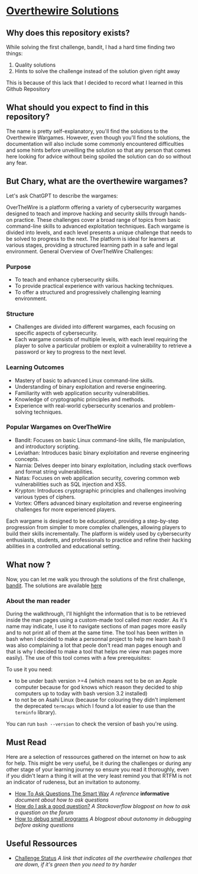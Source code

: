 # [Overthewire Solutions](https://overthewire.org/wargames/)

## Why does this repository exists?

While solving the first challenge, bandit, I had a hard time finding two things:

1.	Quality solutions
2.	Hints to solve the challenge instead of the solution given right away

This is because of this lack that I decided to record what I learned in this Github Repository

## What should you expect to find in this repository?

The name is pretty self-explanatory, you'll find the solutions to the Overthewire Wargames.
However, even though you'll find the solutions, the documentation will also include some commonly 
encountered difficulties and some hints before unveilling the solution so that any person that comes 
here looking for advice without being spoiled the solution can do so without any fear.

## But Chary, what are the overthewire wargames?

Let's ask ChatGPT to describe the wargames:

OverTheWire is a platform offering a variety of cybersecurity wargames designed to teach and improve hacking and security skills through hands-on practice. These challenges cover a broad range of topics from basic command-line skills to advanced exploitation techniques. Each wargame is divided into levels, and each level presents a unique challenge that needs to be solved to progress to the next. The platform is ideal for learners at various stages, providing a structured learning path in a safe and legal environment.
General Overview of OverTheWire Challenges:

### Purpose
-	To teach and enhance cybersecurity skills.
-	To provide practical experience with various hacking techniques.
-	To offer a structured and progressively challenging learning environment.

### Structure
-	Challenges are divided into different wargames, each focusing on specific aspects of cybersecurity.
-	Each wargame consists of multiple levels, with each level requiring the player to solve a particular problem or exploit a vulnerability to retrieve a password or key to progress to the next level.

### Learning Outcomes
-	Mastery of basic to advanced Linux command-line skills.
-	Understanding of binary exploitation and reverse engineering.
-	Familiarity with web application security vulnerabilities.
-	Knowledge of cryptographic principles and methods.
-	Experience with real-world cybersecurity scenarios and problem-solving techniques.

### Popular Wargames on OverTheWire
-	Bandit: Focuses on basic Linux command-line skills, file manipulation, and introductory scripting.
-	Leviathan: Introduces basic binary exploitation and reverse engineering concepts.
-	Narnia: Delves deeper into binary exploitation, including stack overflows and format string vulnerabilities.
-	Natas: Focuses on web application security, covering common web vulnerabilities such as SQL injection and XSS.
-	Krypton: Introduces cryptographic principles and challenges involving various types of ciphers.
-	Vortex: Offers advanced binary exploitation and reverse engineering challenges for more experienced players.

Each wargame is designed to be educational, providing a step-by-step progression from simpler to more complex challenges, allowing players to build their skills incrementally. The platform is widely used by cybersecurity enthusiasts, students, and professionals to practice and refine their hacking abilities in a controlled and educational setting.


## What now ?

Now, you can let me walk you through the solutions of the first challenge, [bandit](https://overthewire.org/wargames/bandit/).
The solutions are available [here](/bandit/README.md)

### About the man reader

During the walkthrough, I'll highlight the information that is to be retrieved inside the man pages using a custom-made tool called *man reader*. As it's name may indicate, I use it to navigate sections of man pages more easily and to not print all of them at the same time. The tool has been written in bash when I decided to make a personnal project to help me learn bash (I was also complaining a lot that peole don't read man pages enough and that is why I decided to make a tool that helps me view man pages more easily). The use of this tool comes with a few prerequisites:

To use it you need:
-	to be under bash version >=4 (which means not to be on an Apple computer because for god knows which reason they decided to ship computers up to today with bash version 3.2 installed)
-	to not be on Asahi Linux (because for colouring they didn't implement the deprecated `termcaps` which I found a lot easier to use than the `terminfo` library).

You can run `bash --version` to check  the version of bash you're using.

## Must Read

Here are a selection of ressources gathered on the internet on how to ask for help. This might be very useful, be it during the challenges or during any other stage of your learning journey so ensure you read it thoroughly, even if you didn't learn a thing it will at the very least remind you that RTFM is not an indicator of rudeness, but an invitation to autonomy.

- [How To Ask Questions The Smart Way](http://catb.org/~esr/faqs/smart-questions.html) *A reference* **informative** *document about how to ask questions*
- [How do I ask a good question?](https://stackoverflow.com/help/how-to-ask) *A Stackoverflow blogpost on how to ask a question on the forum*
- [How to debug small programs](https://ericlippert.com/2014/03/05/how-to-debug-small-programs/) *A blogpost about autonomy in debugging before asking questions*

## Useful Ressources

- [Challenge Status](https://status.overthewire.org/) *A link that indicates all the overthewire challenges that are down, if it's green then you need to try harder*
